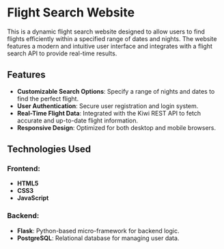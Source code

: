 # Flight Search Website

This is a dynamic flight search website designed to allow users to find flights efficiently within a specified range of dates and nights. The website features a modern and intuitive user interface and integrates with a flight search API to provide real-time results.

## Features

- **Customizable Search Options**: Specify a range of nights and dates to find the perfect flight.
- **User Authentication**: Secure user registration and login system.
- **Real-Time Flight Data**: Integrated with the Kiwi REST API to fetch accurate and up-to-date flight information.
- **Responsive Design**: Optimized for both desktop and mobile browsers.

## Technologies Used

### Frontend:
- **HTML5**
- **CSS3**
- **JavaScript**

### Backend:
- **Flask**: Python-based micro-framework for backend logic.
- **PostgreSQL**: Relational database for managing user data.
